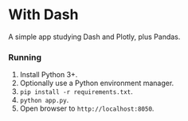 # With Dash
A simple app studying Dash and Plotly, plus Pandas.

### Running

1. Install Python 3+.
2. Optionally use a Python environment manager.
3. `pip install -r requirements.txt`.
4. `python app.py`.
5. Open browser to `http://localhost:8050`.